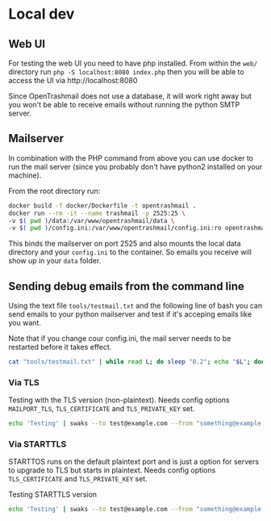 # Local dev

## Web UI

For testing the web UI you need to have php installed. From within the `web/` directory run `php -S localhost:8080 index.php` then you will be able to access the UI via http://localhost:8080

Since OpenTrashmail does not use a database, it will work right away but you won't be able to receive emails without running the python SMTP server. 

## Mailserver

In combination with the PHP command from above you can use docker to run the mail server (since you probably don't have python2 installed on your machine).

From the root directory run:

```bash
docker build -f docker/Dockerfile -t opentrashmail .
docker run --rm -it --name trashmail -p 2525:25 \
-v $( pwd )/data:/var/www/opentrashmail/data \
-v $( pwd )/config.ini:/var/www/opentrashmail/config.ini:ro opentrashmail
```

This binds the mailserver on port 2525 and also mounts the local data directory and your `config.ini` to the container. So emails you receive will show up in your `data` folder.

## Sending debug emails from the command line

Using the text file `tools/testmail.txt` and the following line of bash you can send emails to your python mailserver and test if it's acceping emails like you want.

Note that if you change cour config.ini, the mail server needs to be restarted before it takes effect.

```bash
cat "tools/testmail.txt" | while read L; do sleep "0.2"; echo "$L"; done  | "nc" -C -v "localhost" "2525"
```

### Via TLS

Testing with the TLS version (non-plaintext).
Needs config options `MAILPORT_TLS`, `TLS_CERTIFICATE` and `TLS_PRIVATE_KEY` set.

```bash
echo 'Testing' | swaks --to test@example.com --from "something@example.com" --server localhost --port 2525 -tlsc
```

### Via STARTTLS

STARTTOS runs on the default plaintext port and is just a option for servers to upgrade to TLS but starts in plaintext.
Needs config options `TLS_CERTIFICATE` and `TLS_PRIVATE_KEY` set.

Testing STARTTLS version
```bash
echo 'Testing' | swaks --to test@example.com --from "something@example.com" --server localhost --port 465 -tlsc
```
